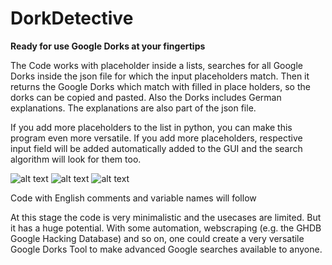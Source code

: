 # DorkDetective
**Ready for use Google Dorks at your fingertips**

The Code works with placeholder inside a lists, searches for all Google Dorks inside the json file for which the input placeholders match. Then it returns the Google Dorks which match with filled in place holders, so the dorks can be copied and pasted. Also the Dorks includes German explanations. The explanations are also part of the json file. 

If you add more placeholders to the list in python, you can make this program even more versatile. If you add more placeholders, respective input field will be added automatically added to the GUI and the search algorithm will look for them too. 

![alt text](https://i.ibb.co/r07Drry/Dork1.png)
![alt text](https://i.ibb.co/vVkjkQw/Dork2.png)
![alt text](https://i.ibb.co/Bn5V81k/Dork3.png)


Code with English comments and variable names will follow

At this stage the code is very minimalistic and the usecases are limited. But it has a huge potential. With some automation, webscraping (e.g. the GHDB Google Hacking Database) and so on, one could create a very versatile Google Dorks Tool to make advanced Google searches available to anyone. 

